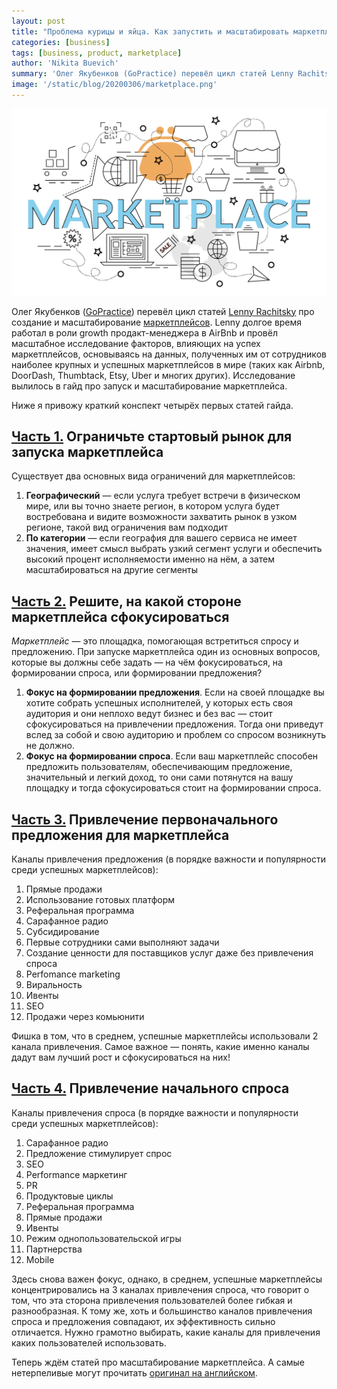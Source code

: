 ```yaml
---
layout: post
title: "Проблема курицы и яйца. Как запустить и масштабировать маркетплейс"
categories: [business]
tags: [business, product, marketplace]
author: 'Nikita Buevich'
summary: 'Олег Якубенков (GoPractice) перевёл цикл статей Lenny Rachitsky про создание и масштабирование маркетплейсов. Lenny долгое время работал в роли growth продакт-менеджера в AirBnb и провёл масштабное исследование факторов, влияющих на успех маркетплейсов, основываясь на данных, полученных им от сотрудников наиболее крупных и успешных маркетплейсов в мире (таких как Airbnb, DoorDash, Thumbtack, Etsy, Uber и многих других). Исследование вылилось в гайд про запуск и масштабирование маркетплейса. Ниже я привожу краткий конспект четырёх первых статей гайда.'
image: '/static/blog/20200306/marketplace.png'
---
```


<img src="/static/blog/20200306/marketplace.png" alt="Marketplace">  

Олег Якубенков (<a href="https://gopractice.ru/">GoPractice</a>) перевёл цикл статей <a href="https://www.linkedin.com/in/lennyrachitsky/">Lenny Rachitsky</a> про создание и масштабирование <a href="https://www.lennyrachitsky.com/p/how-to-kickstart-and-scale-a-marketplace-9ee">маркетплейсов</a>. Lenny долгое время работал в роли growth продакт-менеджера в AirBnb и провёл масштабное исследование факторов, влияющих на успех маркетплейсов, основываясь на данных, полученных им от сотрудников наиболее крупных и успешных маркетплейсов в мире (таких как Airbnb, DoorDash, Thumbtack, Etsy, Uber и многих других). Исследование вылилось в гайд про запуск и масштабирование маркетплейса.  

Ниже я привожу краткий конспект четырёх первых статей гайда.  

## <a href="https://gopractice.ru/build-grow-marketplace-chicken-and-egg-problem-part1/">Часть 1.</a> Ограничьте стартовый рынок для запуска маркетплейса ##  

Существует два основных вида ограничений для маркетплейсов:  

<ol>
    <li><b>Географический</b> — если услуга требует встречи в физическом мире, или вы точно знаете регион, в котором услуга будет востребована и видите возможности захватить рынок в узком регионе, такой вид ограничения вам подходит</li>
    <li><b>По категории</b> — если география для вашего сервиса не имеет значения, имеет смысл выбрать узкий сегмент услуги и обеспечить высокий процент исполняемости именно на нём, а затем масштабироваться на другие сегменты</li>
</ol>  

## <a href="https://gopractice.ru/build-grow-marketplace-supply-demand/">Часть 2.</a> Решите, на какой стороне маркетплейса сфокусироваться ##  

<i>Маркетплейс</i> — это площадка, помогающая встретиться спросу и предложению. При запуске маркетплейса один из основных вопросов, которые вы должны себе задать — на чём фокусироваться, на формировании спроса, или формировании предложения?  

<ol>
    <li><b>Фокус на формировании предложения</b>. Если на своей площадке вы хотите собрать успешных исполнителей, у которых есть своя аудитория и они неплохо ведут бизнес и без вас — стоит сфокусироваться на привлечении предложения. Тогда они приведут вслед за собой и свою аудиторию и проблем со спросом возникнуть не должно.</li>
    <li><b>Фокус на формировании спроса</b>. Если ваш маркетплейс способен предложить пользователям, обеспечивающим предложение, значительный и легкий доход, то они сами потянутся на вашу площадку и тогда сфокусироваться стоит на формировании спроса.</li>
</ol>  

## <a href="https://gopractice.ru/build-grow-marketplace-drive-initial-supply/">Часть 3.</a> Привлечение первоначального предложения для маркетплейса ##  

Каналы привлечения предложения (в порядке важности и популярности среди успешных маркетплейсов):  

<ol>
    <li>Прямые продажи</li>
    <li>Использование готовых платформ</li>
    <li>Реферальная программа</li>
    <li>Сарафанное радио</li>
    <li>Субсидирование</li>
    <li>Первые сотрудники сами выполняют задачи</li>
    <li>Создание ценности для поставщиков услуг даже без привлечения спроса</li>
    <li>Perfomance marketing</li>
    <li>Виральность</li>
    <li>Ивенты</li>
    <li>SEO</li>
    <li>Продажи через комьюнити</li>
</ol>  

Фишка в том, что в среднем, успешные маркетплейсы использовали 2 канала привлечения. Самое важное — понять, какие именно каналы дадут вам лучший рост и сфокусироваться на них!  

## <a href="https://gopractice.ru/build-grow-marketplace-drive-initial-demand/">Часть 4.</a> Привлечение начального спроса ##  

Каналы привлечения спроса (в порядке важности и популярности среди успешных маркетплейсов):

<ol>
    <li>Сарафанное радио</li>
    <li>Предложение стимулирует спрос</li>
    <li>SEO</li>
    <li>Performance маркетинг</li>
    <li>PR</li>
    <li>Продуктовые циклы</li>
    <li>Реферальная программа</li>
    <li>Прямые продажи</li>
    <li>Ивенты</li>
    <li>Режим однопользовательской игры</li>
    <li>Партнерства</li>
    <li>Mobile</li>
</ol>  

Здесь снова важен фокус, однако, в среднем, успешные маркетплейсы концентрировались на 3 каналах привлечения спроса, что говорит о том, что эта сторона привлечения пользователей более гибкая и разнообразная. К тому же, хоть и большинство каналов привлечения спроса и предложения совпадают, их эффективность сильно отличается. Нужно грамотно выбирать, какие каналы для привлечения каких пользователей использовать.  

Теперь ждём статей про масштабирование маркетплейса. А самые нетерпеливые могут прочитать <a href="https://www.lennyrachitsky.com/p/how-to-know-if-youre-supply-or-demand">оригинал на английском</a>.
